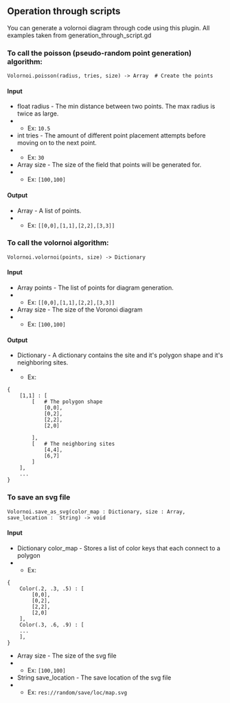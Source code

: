 ## Operation through scripts
You can generate a volornoi diagram through code using this plugin.
All examples taken from generation_through_script.gd
### To call the poisson (pseudo-random point generation) algorithm:
```GDScript
Volornoi.poisson(radius, tries, size) -> Array	# Create the points
```
#### Input
* float radius - The min distance between two points. The max radius is twice as large.
* * Ex: ```10.5```
* int tries - The amount of different point placement attempts before moving on to the next point.
* * Ex: ```30```
* Array size - The size of the field that points will be generated for.
* * Ex: ```[100,100]```
#### Output
* Array - A list of points.
* * Ex: ````[[0,0],[1,1],[2,2],[3,3]]````

### To call the volornoi algorithm:
```GDScript
Volornoi.volornoi(points, size) -> Dictionary
```
#### Input
* Array points - The list of points for diagram generation.
* * Ex: ````[[0,0],[1,1],[2,2],[3,3]]````
* Array size - The size of the Voronoi diagram
* * Ex: ```[100,100]```
#### Output
* Dictionary - A dictionary contains the site and it's polygon shape and it's neighboring sites.
* * Ex: 
```GDScript
{
    [1,1] : [
        [   # The polygon shape
            [0,0],
            [0,2],
            [2,2],
            [2,0]

        ], 
        [   # The neighboring sites
            [4,4],
            [6,7]
        ]
    ],
    ...
}
```

### To save an svg file
```GDScript
Volornoi.save_as_svg(color_map : Dictionary, size : Array, save_location :  String) -> void
```
#### Input
* Dictionary color_map - Stores a list of color keys that each connect to a polygon
* * Ex: 
```GDScript
{
    Color(.2, .3, .5) : [
        [0,0],
        [0,2],
        [2,2],
        [2,0]
    ],
    Color(.3, .6, .9) : [
    ...
    ],
}
```
* Array size -  The size of the svg file
* * Ex: ```[100,100]```
* String save_location - The save location of the svg file
* * Ex: ```res://random/save/loc/map.svg```